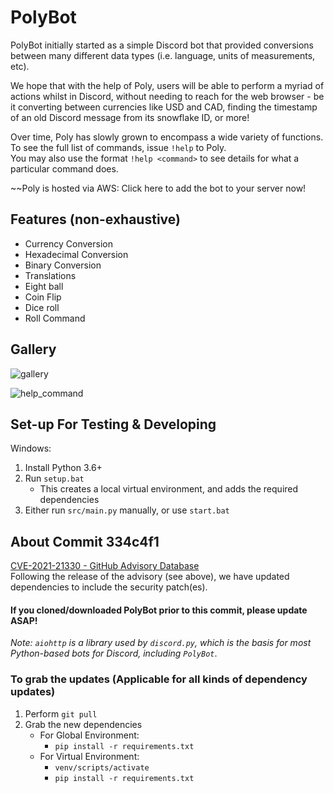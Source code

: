 # PolyBot
PolyBot initially started as a simple Discord bot that provided conversions between many different data types (i.e. language, units of measurements, etc).  

We hope that with the help of Poly, users will be able to perform a myriad of actions whilst in Discord, without needing to reach for the web browser - be it converting between currencies like USD and CAD, finding the timestamp of an old Discord message from its snowflake ID, or more!  

Over time, Poly has slowly grown to encompass a wide variety of functions. To see the full list of commands, issue `!help` to Poly.  
You may also use the format `!help <command>` to see details for what a particular command does.  

~~Poly is hosted via AWS: Click here to add the bot to your server now!

## Features (non-exhaustive)
- Currency Conversion
- Hexadecimal Conversion
- Binary Conversion
- Translations
- Eight ball
- Coin Flip
- Dice roll
- Roll Command

## Gallery
![gallery](https://media.discordapp.net/attachments/631249406775132182/799770724591468604/3443bba7bace8052f9f17eeabf15d653.png)

![help_command](https://cdn.discordapp.com/attachments/631249406775132182/799771101143498752/8fe54bc717cdd0cd489f164f149ac32f.png)

## Set-up For Testing & Developing
Windows:  
1. Install Python 3.6+
2. Run `setup.bat`
    - This creates a local virtual environment, and adds the required dependencies
3. Either run `src/main.py` manually, or use `start.bat`

## About Commit 334c4f1
[CVE-2021-21330 - GitHub Advisory Database](https://github.com/advisories/GHSA-v6wp-4m6f-gcjg)  
Following the release of the advisory (see above), we have updated dependencies to include the security patch(es).  

#### If you cloned/downloaded PolyBot prior to this commit, please update ASAP!

*Note: `aiohttp` is a library used by `discord.py`, which is the basis for most Python-based bots for Discord, including `PolyBot`*.  
### To grab the updates (Applicable for all kinds of dependency updates)
1. Perform `git pull`
2. Grab the new dependencies  
    - For Global Environment:  
      - `pip install -r requirements.txt`  
    - For Virtual Environment:  
      - `venv/scripts/activate`  
      - `pip install -r requirements.txt`  

